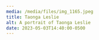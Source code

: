 ```yaml
---
media: /media/files/img_1165.jpeg
title: Taonga Leslie
alt: A portrait of Taonga Leslie
date: 2023-05-03T14:40:00-0500
---
```

